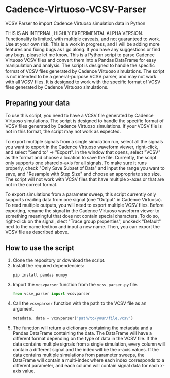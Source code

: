 # Cadence-Virtuoso-VCSV-Parser
VCSV Parser to import Cadence Virtuoso simulation data in Python

THIS IS AN INTERNAL, HIGHLY EXPERIMENTAL ALPHA VERSION. Functionality is limited, with multiple caveats, and not guaranteed to work. Use at your own risk.
This is a work in progress, and I will be adding more features and fixing bugs as I go along. If you have any suggestions or find any bugs, please let me know.
This is a Python script to parse Cadence Virtuoso VCSV files and convert them into a Pandas DataFrame for easy manipulation and analysis. The script is designed to handle the specific format of VCSV files generated by Cadence Virtuoso simulations.
The script is not intended to be a general-purpose VCSV parser, and may not work with all VCSV files. It is designed to work with the specific format of VCSV files generated by Cadence Virtuoso simulations.

## Preparing your data
To use this script, you need to have a VCSV file generated by Cadence Virtuoso simulations. The script is designed to handle the specific format of VCSV files generated by Cadence Virtuoso simulations. If your VCSV file is not in this format, the script may not work as expected.

To export multiple signals from a single simulation run, select all the signals you want to export in the Cadence Virtuoso waveform viewer, right-click, and select "Send to" -> "Export". In the window that opens, select "VCSV" as the format and choose a location to save the file. Currently, the script only supports one shared x-axis for all signals. To make sure it runs properly, check "Only Save Subset of Data" and input the range you want to save, and "Resample with Step Size" and choose an appropriate step size. The script will not work with VCSV files that have multiple x-axes or that are not in the correct format.

To export simulations from a parameter sweep, this script currently only supports reading data from one signal (one "Output" in Cadence Virtuoso). To read multiple outputs, you will need to export multiple VCSV files. Before exporting, rename the signal in the Cadence Virtuoso waveform viewer to something meaningful that does not contain special characters. To do so, right-click on the signal, slect "Trace group properties", unckeck "Default" next to the name textbox and input a new name. Then, you can export the VCSV file as described above.

## How to use the script
1. Clone the repository or download the script.
2. Install the required dependencies:
   ```bash
   pip install pandas numpy
   ```
3. Import the `vcsvparser` function from the `vcsv_parser.py` file.
	```python
	from vcsv_parser import vcsvparser
	```
4. Call the `vcsvparser` function with the path to the VCSV file as an argument.
	```python
	metadata, data = vcsvparser('path/to/your/file.vcsv')
	```
5. The function will return a dictionary containing the metadata and a Pandas DataFrame containing the data. The DataFrame will have a different format depending on the type of data in the VCSV file. If the data contains multiple signals from a single simulation, every column will contain a different signal and the index will be the x-axis values. If the data contains multiple simulations from parameter sweeps, the DataFrame will contain a multi-index where each index corresponds to a different parameter, and each column will contain signal data for each x-axis value.